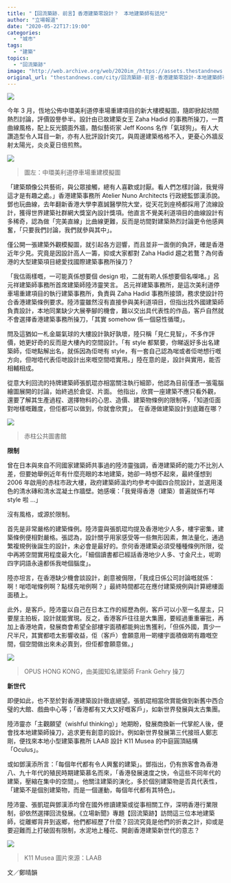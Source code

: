 ```yaml
---
title: "【回流築跡．前言】香港建築零設計？　本地建築師有話兒"
author: "立場報道"
date: "2020-05-22T17:19:00"
categories:
  - "城市"
tags:
  - "建築"
topics:
  - "回流築跡"
image: "http://web.archive.org/web/2020im_/https://assets.thestandnews.com/media/photos/20200522-1320copy_yjLh7.png"
original_url: "thestandnews.com/city/回流築跡-前言-香港建築零設計-本地建築師有話兒"
---
```

![](http://web.archive.org/web/2020im_/https://assets.thestandnews.com/media/photos/20200522-1320copy_yjLh7.png)

今年 3 月，恆地公佈中環美利道停車場重建項目的新大樓模擬圖，隨即掀起坊間熱烈討論，評價毀譽參半。設計由已故建築女王 Zaha Hadid 的事務所操刀，一貫曲線風格，配上反光鏡面外牆，酷似藝術家 Jeff Koons 名作「氣球狗」。有人大讚造型令人耳目一新，亦有人批評設計突兀，與周邊建築格格不入，更憂心外牆反射太陽光，炎炎夏日倍煎熬。

![](http://web.archive.org/web/2020im_/https://assets.thestandnews.com/media/photos/zaha-01_UZZtB_E6pILDx.png)
> 圖左：中環美利道停車場重建模擬圖

「建築類像公共藝術，與公眾接觸，總有人喜歡或討厭。看人們怎樣討論，我覺得這才是有趣之處。」香港建築事務所 Atelier Nuno Architects 行政總監鄧漢添說。鄧也玩曲線，去年翻新香港大學李嘉誠醫學院大堂，從天花到座椅都採用了流線設計，獲得世界建築社群網大獎室內設計獎項。他直言不覺美利道項目的曲線設計有多稀奇，認為做「完美直線」比曲線更難，反而是坊間對建築熱烈討論更令他感興奮，「只要我們討論，我們就參與其中」。

僅公開一張建築外觀模擬圖，就引起各方迴響，而且並非一面倒的負評，確是香港近年少見。究竟是因設計高人一籌，抑或大家都對 Zaha Hadid 趨之若鶩？為何香港的大型建築項目總愛找國際建築事務所操刀？

「我估兩樣嘅，一可能真係想要個 design 啦，二就有啲人係想要個名㗎啫。」呂元祥建築師事務所首席建築師陸沛靈笑言。 呂元祥建築事務所，是這次美利道停車場重建項目的執行建築事務所，負責與 Zaha Hadid 事務所接頭，務求使設計符合香港建築條例要求。陸沛靈雖然沒有直接參與美利道項目，但指出找外國建築師負責設計，本地同業缺少大展拳腳的機會，難以交出具代表性的作品，客戶自然就不會選擇香港建築事務所操刀，「其實 somehow 係一個惡性循環」。

問及這猶如一札金屬氣球的大樓設計孰好孰壞，陸只稱「見仁見智」，不多作評價，她更好奇的反而是大樓內的空間設計。「有 style 都緊要，你睇返好多出名建築師，佢哋點解出名，就係因為佢哋有 style，有一套自己認為啱或者佢哋想行嘅方向，但咁唔代表佢哋設計出來嘅空間唔實用。」陸在意的是，設計與實用，能否相輔相成。

從意大利回流的持牌建築師張凱琨亦相當關注執行細節，他認為目前僅憑一張電腦繪圖展開的討論，始終過於倉促、片面。 他指出，欣賞一座建築不應只看外觀，還要了解其生產過程、選擇物料的心思、造價、建築物條例的限制等，「知道佢面對咁樣嘅難度，但佢都可以做到，你就會欣賞」。 在香港做建築設計到底難在哪？

![](http://web.archive.org/web/2020im_/https://assets.thestandnews.com/media/photos/Stanley_Public_Library_Exterior_2010_0KJkn.jpg)
> 赤柱公共圖書館

**限制**

曾在日本與來自不同國家建築師共事過的陸沛靈強調，香港建築師的能力不比別人差，但要她舉例近年有什麼亮眼的本地建築，她卻一時想不起來，最終僅想到 2006 年啟用的赤柱市政大樓，政府建築師溫灼均參考中國四合院設計，並選用淺色的清水磚和清水混凝土作牆壁。她感嘆：「我覺得香港（建築）普遍就係冇咩 style 啦 ...」

沒有風格，或源於限制。

首先是非常嚴格的建築條例。陸沛靈與張凱琨均提及香港地少人多，樓宇密集，建築條例便相對嚴格。張認為，設計關乎用家感受等一些無形因素，無法量化，通過繁複規例後誕生的設計，未必會是最好的。奈何香港建築必須受種種條例所限，從中再將空間實用程度最大化，「細個讀書都已經話香港地少人多、寸金尺土，呢啲四字詞語永遠都係我哋個腦度」。

陸亦坦言，在香港缺少機會談設計，創意被侷限，「我成日係公司討論嘅就係：啊！啱唔啱條例啊？點樣先啱例啊？」最終時間都花在應付建築規例與計算總樓面面積上。 

此外，是客戶。陸沛靈以自己在日本工作的經歷為例，客戶可以小至一名屋主，只要屋主拍板，設計就能實現。反之，香港客戶往往是大集團，要經過重重審批，再加上香港地貴，發展商會希望全部樓宇面積都能夠出售獲利，「但係外國，賣少一尺半尺，其實都唔太影響收益，佢（客戶）會願意用一啲樓宇面積做啲有趣嘅空間，個空間做出來未必賣到，但佢都會願意做。」

![](http://web.archive.org/web/2020im_/https://assets.thestandnews.com/media/photos/unnamed2028129_aqaLS.jpg)
> OPUS HONG KONG，由美國知名建築師 Frank Gehry 操刀

**新世代**

即便如此，也不至於對香港建築設計徹底絕望。張凱琨相當欣賞能做到新舊中西合璧的大館、戲曲中心等；「香港都有又大又好嘅客戶」，如新世界發展與太古集團。

陸沛靈亦「主觀願望（wishful thinking）」地期盼，發展商換新一代掌舵人後，便會找本地建築師操刀，追求更有創意的設計。例如新世界發展第三代接班人鄭志剛，便找來本地小型建築事務所 LAAB 設計 K11 Musea 的中庭圓頂結構「Oculus」。 

或如鄧漢添所言：「每個年代都有令人興奮的建築」。鄧指出，仍有旅客會為香港八、九十年代的殖民時期建築慕名而來，「香港發展速度之快，令這些不同年代的建築，壓縮在集中的空間」。他關注建築的演化，多於個別建築物是否具代表性，「建築不是個別建築物，而是一個運動，每個年代都有其特色」。

陸沛靈、張凱琨與鄧漢添均曾在國外修讀建築或從事相關工作，深明香港行業限制，卻依然選擇回流發展。《立場新聞》專題【回流築跡】訪問這三位本地建築師，從離鄉背井到返鄉，他們都經歷了什麼？回流究竟是他們的折衷之計，抑或是要迎難而上打破固有限制，水泥地上種花、開創香港建築新世代的意志？

![](http://web.archive.org/web/2020im_/https://assets.thestandnews.com/media/photos/LAAB-Musea-Oculus-Photo-by-K11-MUSEA_jAP11.jpg)
> K11 Musea 圖片來源：LAAB

文／鄭晴韻